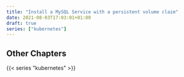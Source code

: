 ```yaml
---
title: "Install a MySQL Service with a persistent volume claim"
date: 2021-08-03T17:03:01+01:00
draft: true
series: ["kubernetes"]
---
```


## Other Chapters

{{< series "kubernetes" >}}